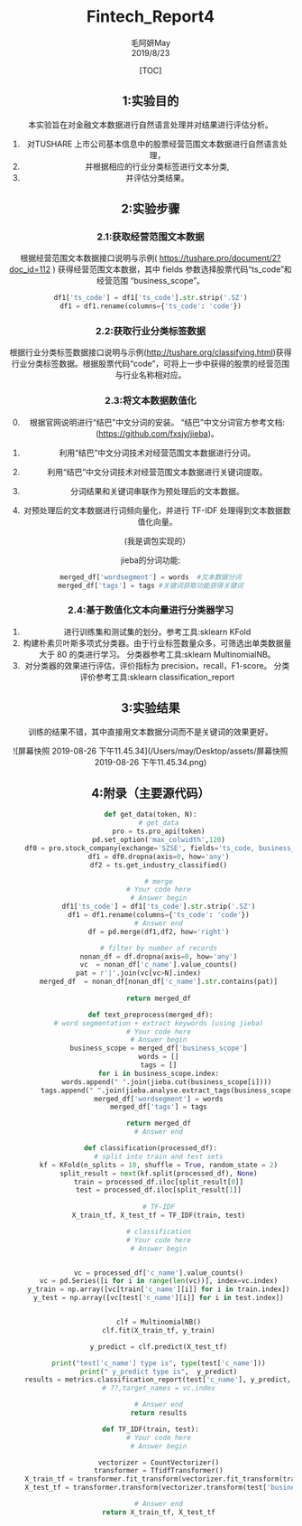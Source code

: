 # <center>Fintech_Report4

<center>毛阿妍May


<center>2019/8/23

[TOC]

## 1:实验⽬的 

本实验旨在对金融文本数据进行自然语言处理并对结果进行评估分析。

1. 对TUSHARE 上市公司基本信息中的股票经营范围文本数据进行自然语言处理，
2. 并根据相应的行业分类标签进行文本分类,
3. 并评估分类结果。

## 2:实验步骤 

### 2.1:获取经营范围文本数据 

根据经营范围文本数据接口说明与示例( https://tushare.pro/document/2?doc_id=112 ) 获得经营范围文本数据，其中 fields 参数选择股票代码“ts_code”和经营范围 “business_scope”。 

```python
df1['ts_code'] = df1['ts_code'].str.strip('.SZ')
df1 = df1.rename(columns={'ts_code': 'code'})
```

### 2.2:获取行业分类标签数据

根据行业分类标签数据接口说明与示例(http://tushare.org/classifying.html)获得行业分类标签数据。根据股票代码“code”，可将上一步中获得的股票的经营范围与行业名称相对应。

### 2.3:将文本数据数值化

0. 根据官网说明进行“结巴”中文分词的安装。 “结巴”中文分词官方参考文档:(https://github.com/fxsjy/jieba)。 

1. 利用“结巴”中文分词技术对经营范围文本数据进行分词。 

2. 利用“结巴”中文分词技术对经营范围文本数据进行关键词提取。 

3. 分词结果和关键词串联作为预处理后的文本数据。 

4. 对预处理后的文本数据进行词频向量化，并进行 TF-IDF 处理得到文本数据数值化向量。 

   (我是调包实现的）

jieba的分词功能:

```python
merged_df['wordsegment'] = words  #文本数据分词
merged_df['tags'] = tags #关键词获取功能获得关键词
```

### 2.4:基于数值化文本向量进行分类器学习

1. 进行训练集和测试集的划分。参考工具:sklearn KFold
2. 构建朴素贝叶斯多项式分类器。由于行业标签数量众多，可筛选出单类数据量大于 80 的类进行学习。
    分类器参考工具:sklearn MultinomialNB。
3. 对分类器的效果进行评估，评价指标为 precision，recall，F1-score。 分类评价参考工具:sklearn classification_report





## 3:实验结果

训练的结果不错，其中直接用文本数据分词而不是关键词的效果更好。

![屏幕快照 2019-08-26 下午11.45.34](/Users/may/Desktop/assets/屏幕快照 2019-08-26 下午11.45.34.png)



## 4:附录（主要源代码）

```python
def get_data(token, N):
	# get_data
	pro = ts.pro_api(token)
	pd.set_option('max_colwidth',120)
	df0 = pro.stock_company(exchange='SZSE', fields='ts_code, business_scope')
	df1 = df0.dropna(axis=0, how='any')
	df2 = ts.get_industry_classified()

	# merge
	# Your code here
    # Answer begin
	df1['ts_code'] = df1['ts_code'].str.strip('.SZ')
	df1 = df1.rename(columns={'ts_code': 'code'})
	# Answer end
	df = pd.merge(df1,df2, how='right')

	# filter by number of records
	nonan_df = df.dropna(axis=0, how='any')
	vc  = nonan_df['c_name'].value_counts()
	pat = r'|'.join(vc[vc>N].index)          
	merged_df  = nonan_df[nonan_df['c_name'].str.contains(pat)]
	
	return merged_df
```



```python
def text_preprocess(merged_df):
	# word segmentation + extract keywords (using jieba)
	# Your code here
    # Answer begin
	business_scope = merged_df['business_scope']
	words = []
	tags = []
	for i in business_scope.index:
		words.append(" ".join(jieba.cut(business_scope[i])))
		tags.append(" ".join(jieba.analyse.extract_tags(business_scope[i])))
	merged_df['wordsegment'] = words
	merged_df['tags'] = tags

	return merged_df
	# Answer end
```



```python
def classification(processed_df):
	# split into train and test sets
	kf = KFold(n_splits = 10, shuffle = True, random_state = 2)
	split_result = next(kf.split(processed_df), None)
	train = processed_df.iloc[split_result[0]]
	test = processed_df.iloc[split_result[1]]
	
	# TF-IDF
	X_train_tf, X_test_tf = TF_IDF(train, test)

	# classification
	# Your code here
    # Answer begin


	vc = processed_df['c_name'].value_counts()
	vc = pd.Series([i for i in range(len(vc))], index=vc.index)
	y_train = np.array([vc[train['c_name'][i]] for i in train.index])
	y_test = np.array([vc[test['c_name'][i]] for i in test.index])


	clf = MultinomialNB()
	clf.fit(X_train_tf, y_train)

	y_predict = clf.predict(X_test_tf)

	print("test['c_name'] type is", type(test['c_name']))
	print(" y_predict type is",  y_predict)
	results = metrics.classification_report(test['c_name'], y_predict, target_names=vc.index)
	# ??,target_names = vc.index

	# Answer end
	return results
```



```python
def TF_IDF(train, test):
	# Your code here
    # Answer begin

	vectorizer = CountVectorizer()
	transformer = TfidfTransformer()
	X_train_tf = transformer.fit_transform(vectorizer.fit_transform(train['business_scope'].values)).toarray()
	X_test_tf = transformer.transform(vectorizer.transform(test['business_scope'].values)).toarray()

	# Answer end
	return X_train_tf, X_test_tf
```

